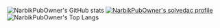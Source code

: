 
![NarbikPubOwner's GitHub stats](https://github-readme-stats.vercel.app/api?username=NarbikPubOwner&show_icons=true&theme=tokyonight)
[![NarbikPubOwner's solvedac profile](http://mazassumnida.wtf/api/v2/generate_badge?boj=thdangus1234)](https://solved.ac/profile/thdangus1234)
![NarbikPubOwner's Top Langs](https://github-readme-stats.vercel.app/api/top-langs/?username=NarbikPubOwner&layout=compact&theme=dark)  
